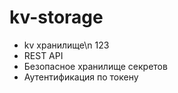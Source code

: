 # kv-storage

- kv хранилище\n
123
- REST API
- Безопасное хранилище секретов
- Аутентификация по токену